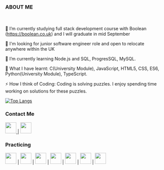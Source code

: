 
 ###   ABOUT ME 
<br></br>
 🔭 I’m currently studying full stack development course with Boolean (https://boolean.co.uk) and I will graduate in mid September
 
 🍞 I'm looking for junior software engineer role and open to relocate anywhere within the UK
 
 🌱 I’m currently learning Node.js and SQL, ProgresSQL, MySQL.
 
 🍓 What I have learnt: C(University Module), JavaScript, HTML5, CSS, ES6, Python(University Module), TypeScript.
 
 ⚡ How I think of Coding: Coding is solving puzzles. I enjoy spending time working on solutions for these puzzles.

 [![Top Langs](https://github-readme-stats.vercel.app/api/top-langs/?username=anuraghazra&layout=compact)](https://github.com/anuraghazra/github-readme-stats?hide=GLSL)

<div align="left">
 
 ### Contact Me 
 <a href="https://www.linkedin.com/in/linlin-li-90b66010a"  > 
 <img width="35" src="https://pics.freeicons.io/uploads/icons/png/17893955031555589921-64.png"/>
</a>  | 
  <a href="mailto: paris1900lll@gmail.com"  > 
 <img width="35" src="https://pics.freeicons.io/uploads/icons/png/11377518691557997002-64.png"/>
</a>

 ### Practicing 
 
  <img width="35" src="https://pics.freeicons.io/uploads/icons/png/8804286661557996995-64.png"/>  |
  <img width="35" src="https://pics.freeicons.io/uploads/icons/png/632690741557997006-64.png"/>  |
  <img width="35" src="https://camo.githubusercontent.com/cd9f41094846fccf089ea20726a9f0f6d613cb1d91d834b7d66298a49e1e53d7/68747470733a2f2f706963732e6672656569636f6e732e696f2f75706c6f6164732f69636f6e732f706e672f32313038383434323837313534303535333631342d3531322e706e67"/>  |
  <img width="35" src="https://pics.freeicons.io/uploads/icons/png/20167174151551942641-64.png"/>  |
  <img width="35" src="https://pics.freeicons.io/uploads/icons/png/8954758561551942278-64.png"/>  |
  <img width="35" src="https://camo.githubusercontent.com/71180e045362792d24b2bb6c8c358b2113c9e199e650667e7b560596f99894e5/68747470733a2f2f706963732e6672656569636f6e732e696f2f75706c6f6164732f69636f6e732f706e672f31343637383631303733313535313935333730382d3531322e706e67"/>  |
  <img width="35" src="https://encrypted-tbn0.gstatic.com/images?q=tbn:ANd9GcTSHGp8eKSFYl0tk-Kg0I-0xk0rZHGeKkn6Ww&usqp=CAU"/> 

 
 
